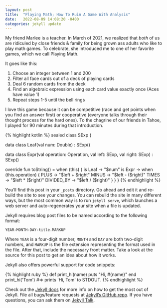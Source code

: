 ```yaml
---
layout: post
title:  "Playing Math; How To Ruin A Game With Analysis"
date:   2022-08-09 14:08:20 -0400
categories: jekyll update
---
```

My friend Marlee is a teacher.  In March of 2021, we realized that *both* of us are
ridiculed by close friends & family for being grown ass adults who like to play math games.  To celebrate, 
she introduced me to one of her favorite games, which we call Playing Math.

It goes like this:
1.  Choose an integer between 1 and 200
2.  Filter all face cards out of a deck of playing cards
3.  Deal 6 random cards from the deck
4.  Find an algebraic expression using each card value exactly once (Aces have value 1)
5.  Repeat steps 1-5 until the bell rings

I love this game because it can be competitive (race and get points when you find an answer first) or
cooperative (everyone talks through their thought process for the hard ones).  To the chagrine of 
our friends in Tahoe, I played for 90 minutes during that introduction.


{% highlight kotlin %}
sealed class SExp {

  data class Leaf(val num: Double) : SExp()

  data class Expr(val operation: Operation,
                  val left: SExp,
                  val right: SExp) : SExp()

  override fun toString() = when (this) {
    is Leaf -> "$num"
    is Expr -> when (this.operation) {
      PLUS -> "$left + $right"
      MINUS -> "$left - ($right)"
      TIMES -> "$left * ($right)"
      DIVIDED_BY -> "$left / ($right)"
    }
  }
}
{% endhighlight %}

You’ll find this post in your `_posts` directory. Go ahead and edit it and re-build the site to see your changes. You can rebuild the site in many different ways, but the most common way is to run `jekyll serve`, which launches a web server and auto-regenerates your site when a file is updated.

Jekyll requires blog post files to be named according to the following format:

`YEAR-MONTH-DAY-title.MARKUP`

Where `YEAR` is a four-digit number, `MONTH` and `DAY` are both two-digit numbers, and `MARKUP` is the file extension representing the format used in the file. After that, include the necessary front matter. Take a look at the source for this post to get an idea about how it works.

Jekyll also offers powerful support for code snippets:

{% highlight ruby %}
def print_hi(name)
  puts "Hi, #{name}"
end
print_hi('Tom')
#=> prints 'Hi, Tom' to STDOUT.
{% endhighlight %}

Check out the [Jekyll docs][jekyll-docs] for more info on how to get the most out of Jekyll. File all bugs/feature requests at [Jekyll’s GitHub repo][jekyll-gh]. If you have questions, you can ask them on [Jekyll Talk][jekyll-talk].

[jekyll-docs]: https://jekyllrb.com/docs/home
[jekyll-gh]:   https://github.com/jekyll/jekyll
[jekyll-talk]: https://talk.jekyllrb.com/
